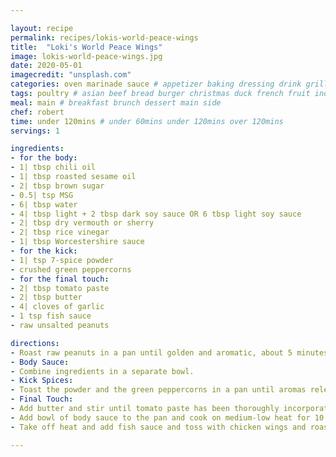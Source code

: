 ```yaml
---

layout: recipe
permalink: recipes/lokis-world-peace-wings 
title:  "Loki's World Peace Wings"
image: lokis-world-peace-wings.jpg
date: 2020-05-01 
imagecredit: "unsplash.com" 
categories: oven marinade sauce # appetizer baking dressing drink grill healthyish marinade oven pickling quick raw salad sandwich sauce snack soup
tags: poultry # asian beef bread burger christmas duck french fruit indian italian mexican nuts pasta pork poultry rice seafood thanksgiving vegetarian
meal: main # breakfast brunch dessert main side
chef: robert 
time: under 120mins # under 60mins under 120mins over 120mins
servings: 1 

ingredients:
- for the body:
- 1| tbsp chili oil
- 1| tbsp roasted sesame oil
- 2| tbsp brown sugar
- 0.5| tsp MSG
- 6| tbsp water
- 4| tbsp light + 2 tbsp dark soy sauce OR 6 tbsp light soy sauce
- 2| tbsp dry vermouth or sherry
- 2| tbsp rice vinegar
- 1| tbsp Worcestershire sauce
- for the kick:
- 1| tsp 7-spice powder
- crushed green peppercorns
- for the final touch:
- 2| tbsp tomato paste
- 2| tbsp butter
- 4| cloves of garlic
- 1 tsp fish sauce
- raw unsalted peanuts

directions:
- Roast raw peanuts in a pan until golden and aromatic, about 5 minutes. Set aside to cool and pulse a couple of times in a blender until roughly ground. 
- Body Sauce:
- Combine ingredients in a separate bowl. 
- Kick Spices:
- Toast the powder and the green peppercorns in a pan until aromas release.
- Final Touch:
- Add butter and stir until tomato paste has been thoroughly incorporated with the sauce. 
- Add bowl of body sauce to the pan and cook on medium-low heat for 10 minutes. 
- Take off heat and add fish sauce and toss with chicken wings and roasted peanuts.

--- 
```

